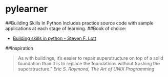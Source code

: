 # pylearner
##Building Skills In Python
Includes practice source code with sample applications at each stage of learning.
##Book of choice:
- [Building skills in python - Steven F. Lott](http://www.goodreads.com/book/show/10035026-building-skills-in-python "An excellent book for 
python newbies and experts")

##Inspiration
>As with buildings, it’s easier to repair superstructure on top of a solid foundation 
>than it is to replace the foundations without trashing the superstructure.”
<cite>Eric S. Raymond, The Art of UNIX Programming</cite>


